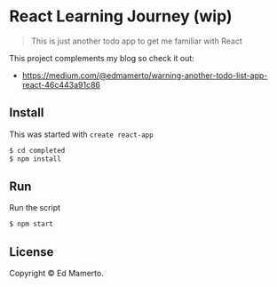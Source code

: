 # React Learning Journey (wip)
> This is just another todo app to get me familiar with React

This project complements my blog so check it out:
- https://medium.com/@edmamerto/warning-another-todo-list-app-react-46c443a91c86


## Install
This was started with `create react-app`
```sh
$ cd completed
$ npm install
```

## Run
Run the script
```sh
$ npm start
```
## License
Copyright © Ed Mamerto.